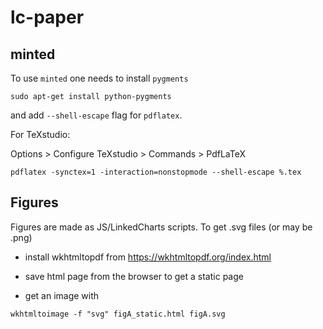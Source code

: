 # lc-paper

## minted

To use `minted` one needs to install `pygments`

```
sudo apt-get install python-pygments
```

and add `--shell-escape` flag for `pdflatex`.

For TeXstudio:

Options > Configure TeXstudio > Commands > PdfLaTeX
```
pdflatex -synctex=1 -interaction=nonstopmode --shell-escape %.tex
```

## Figures

Figures are made as JS/LinkedCharts scripts. To get .svg files (or may be .png)

* install wkhtmltopdf from https://wkhtmltopdf.org/index.html

* save html page from the browser to get a static page

* get an image with
```
wkhtmltoimage -f "svg" figA_static.html figA.svg
```